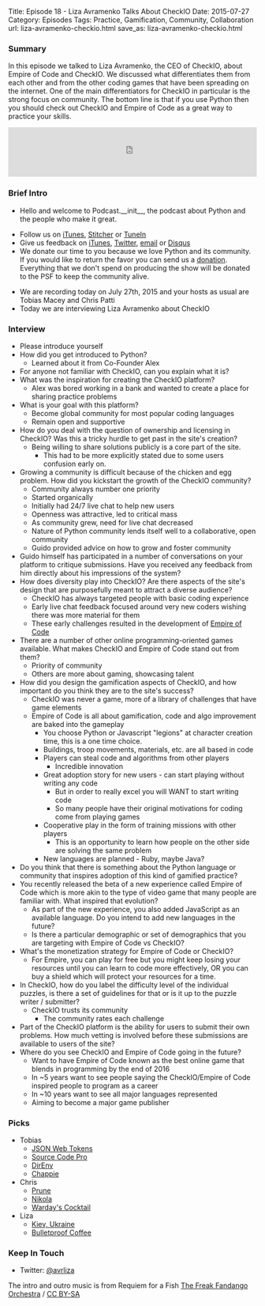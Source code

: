 Title: Episode 18 - Liza Avramenko Talks About CheckIO
Date: 2015-07-27
Category: Episodes
Tags: Practice, Gamification, Community, Collaboration
url: liza-avramenko-checkio.html
save_as: liza-avramenko-checkio.html

### Summary
In this episode we talked to Liza Avramenko, the CEO of CheckIO, about Empire of Code and CheckIO. We discussed what differentiates them from each other and from the other coding games that have been spreading on the internet. One of the main differentiators for CheckIO in particular is the strong focus on community. The bottom line is that if you use Python then you should check out CheckIO and Empire of Code as a great way to practice your skills.

<iframe id="audio_iframe" src="https://www.podbean.com/media/player/k847e-57da50?from=wp&skin=103&postId=5757520&download=1&share=1&fonts=Helvetica&auto=0" height="100" width="100%" frameborder="0" scrolling="no" data-name="pb-iframe-player"></iframe>

### Brief Intro
- Hello and welcome to Podcast.\_\_init\_\_, the podcast about Python and the people who make it great.
* Follow us on [iTunes](https://itunes.apple.com/us/podcast/podcast.-init/id981834425?mt=2&uo=6&at=&ct=), [Stitcher](http://www.stitcher.com/s?fid=64838&refid=stpr) or [TuneIn](http://tunein.com/radio/Podcast\_\_init\_\_-p726240/)
* Give us feedback on [iTunes](https://itunes.apple.com/us/podcast/podcast.-init/id981834425?mt=2&uo=6&at=&ct=), [Twitter](https://twitter.com/Podcast__init__), [email](mailto:hosts@podcastinit.com) or [Disqus](http://podcastinit.com)
* We donate our time to you because we love Python and its community. If you would like to return the favor you can send us a [donation](http://podcastinit.com/our-plans-for-your-donations.html). Everything that we don't spend on producing the show will be donated to the PSF to keep the community alive.
- We are recording today on July 27th, 2015 and your hosts as usual are Tobias Macey and Chris Patti
- Today we are interviewing Liza Avramenko about CheckIO

### Interview
- Please introduce yourself
- How did you get introduced to Python?
    - Learned about it from Co-Founder Alex
- For anyone not familiar with CheckIO, can you explain what it is?
- What was the inspiration for creating the CheckIO platform?
    - Alex was bored working in a bank and wanted to create a place for sharing practice problems
- What is your goal with this platform?
    - Become global community for most popular coding languages
    - Remain open and supportive
- How do you deal with the question of ownership and licensing in CheckIO? Was this a tricky hurdle to get past in the site's creation?
    - Being willing to share solutions publicly is a core part of the site.
        - This had to be more explicitly stated due to some users confusion early on.
- Growing a community is difficult because of the chicken and egg problem. How did you kickstart the growth of the CheckIO community?
    - Community always number one priority
    - Started organically
    - Initially had 24/7 live chat to help new users
    - Openness was attractive, led to critical mass
    - As community grew, need for live chat decreased
    - Nature of Python community lends itself well to a collaborative, open community
    - Guido provided advice on how to grow and foster community
- Guido himself has participated in a number of conversations on your platform to critique submissions. Have you received any feedback from him directly about his impressions of the system?
- How does diversity play into CheckIO? Are there aspects of the site's design that are purposefully meant to attract a diverse audience?
    - CheckIO has always targeted people with basic coding experience
    - Early live chat feedback focused around very new coders wishing there was more material for them
    - These early challenges resulted in the development of [Empire of Code](https://empireofcode.com/)
- There are a number of other online programming-oriented games available. What makes CheckIO and Empire of Code stand out from them?
    - Priority of community
    - Others are more about gaming, showcasing talent
- How did you design the gamification aspects of CheckIO, and how important do you think they are to the site's success?
    - CheckIO was never a game, more of a library of challenges that have game elements
    - Empire of Code is all about gamification, code and algo improvement are baked into the gameplay
        - You choose Python or Javascript "legions" at character creation time, this is a one time choice.
        - Buildings, troop movements, materials, etc. are all based in code
        - Players can steal code and algorithms from other players
            - Incredible innovation
        - Great adoption story for new users - can start playing without writing any code
            - But in order to really excel you will WANT to start writing code
            - So many people have their original motivations for coding come from playing games
        - Cooperative play in the form of training missions with other players
            - This is an opportunity to learn how people on the other side are solving the same problem
        - New languages are planned - Ruby, maybe Java?
- Do you think that there is something about the Python language or community that inspires adoption of this kind of gamified practice?
- You recently released the beta of a new experience called Empire of Code which is more akin to the type of video game that many people are familiar with. What inspired that evolution?
    - As part of the new experience, you also added JavaScript as an available language. Do you intend to add new languages in the future?
    - Is there a particular demographic or set of demographics that you are targeting with Empire of Code vs CheckIO?
- What's the monetization strategy for Empire of Code or CheckIO?
    - For Empire, you can play for free but you might keep losing your resources until you can learn to code more effectively, OR you can buy a shield which will protect your resources for a time.
- In CheckIO, how do you label the difficulty level of the individual puzzles, is there a set of guidelines for that or is it up to the puzzle writer / submitter?
    - CheckIO trusts its community
        - The community rates each challenge
- Part of the CheckIO platform is the ability for users to submit their own problems. How much vetting is involved before these submissions are available to users of the site?
- Where do you see CheckIO and Empire of Code going in the future?
    - Want to have Empire of Code known as the best online game that blends in programming by the end of 2016
    - In ~5 years want to see people saying the CheckIO/Empire of Code inspired people to program as a career
    - In ~10 years want to see all major languages represented
    - Aiming to become a major game publisher

### Picks
- Tobias
    - [JSON Web Tokens](http://jwt.io/)
    - [Source Code Pro](https://github.com/adobe-fonts/source-code-pro)
    - [DirEnv](http://direnv.net/)
    - [Chappie](http://amzn.to/1KtXATF)
- Chris
    - [Prune](http://www.destructoid.com/prune-looks-like-a-must-play-for-ios-users-296607.phtml)
    - [Nikola](https://getnikola.com/blog/)
    - [Warday's Cocktail](http://barnotes.co/recipes/warday-s-cocktail)
- Liza
    - [Kiev, Ukraine](https://en.wikipedia.org/wiki/Kiev)
    - [Bulletproof Coffee](http://www.bulletproofexec.com/how-to-make-your-coffee-bulletproof-and-your-morning-too/)

### Keep In Touch
- Twitter: [@avrliza](https://twitter.com/avrliza)

The intro and outro music is from Requiem for a Fish [The Freak Fandango Orchestra](http://freemusicarchive.org/music/The_Freak_Fandango_Orchestra/)  / [CC BY-SA](http://creativecommons.org/licenses/by-sa/3.0/)
